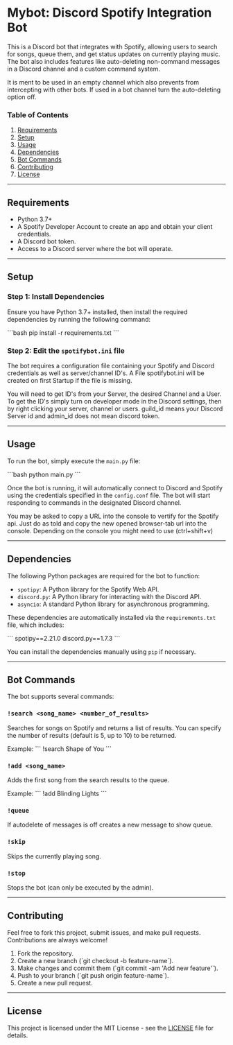 # Mybot: Discord Spotify Integration Bot

This is a Discord bot that integrates with Spotify, allowing users to search for songs, queue them, and get status updates on currently playing music. The bot also includes features like auto-deleting non-command messages in a Discord channel and a custom command system.

It is ment to be used in an empty channel which also prevents from intercepting with other bots. If used in a bot channel turn the auto-deleting option off. 

### Table of Contents
1. [Requirements](#requirements)
2. [Setup](#setup)
3. [Usage](#usage)
4. [Dependencies](#dependencies)
5. [Bot Commands](#bot-commands)
6. [Contributing](#contributing)
7. [License](#license)

---

## Requirements

- Python 3.7+
- A Spotify Developer Account to create an app and obtain your client credentials.
- A Discord bot token.
- Access to a Discord server where the bot will operate.

---

## Setup

### Step 1: Install Dependencies

Ensure you have Python 3.7+ installed, then install the required dependencies by running the following command:

\```bash
pip install -r requirements.txt
\```

### Step 2: Edit the `spotifybot.ini` file

The bot requires a configuration file containing your Spotify and Discord credentials as well as server/channel ID's. A File spotifybot.ini will be created on first Startup if the file is missing.


You will need to get ID's from your Server, the desired Channel and a User. To get the ID's simply turn on developer mode in the Discord settings, then by right clicking your server, channel or users. guild_id means your Discord Server id and admin_id does not mean discord token. 


---

## Usage

To run the bot, simply execute the `main.py` file:

\```bash
python main.py
\```

Once the bot is running, it will automatically connect to Discord and Spotify using the credentials specified in the `config.conf` file. The bot will start responding to commands in the designated Discord channel. 

You may be asked to copy a URL into the console to vertify for the Spotify api. Just do as told and copy the new opened browser-tab url into the console. Depending on the console you might need to use (ctrl+shift+v) 

---

## Dependencies

The following Python packages are required for the bot to function:

- `spotipy`: A Python library for the Spotify Web API.
- `discord.py`: A Python library for interacting with the Discord API.
- `asyncio`: A standard Python library for asynchronous programming.

These dependencies are automatically installed via the `requirements.txt` file, which includes:

\```
spotipy==2.21.0
discord.py==1.7.3
\```

You can install the dependencies manually using `pip` if necessary.

---

## Bot Commands

The bot supports several commands:

### `!search <song_name> <number_of_results>`
Searches for songs on Spotify and returns a list of results. You can specify the number of results (default is 5, up to 10) to be returned.

Example:
\```
!search Shape of You
\```

### `!add <song_name>`
Adds the first song from the search results to the queue.

Example:
\```
!add Blinding Lights
\```

### `!queue`
If autodelete of messages is off creates a new message to show queue.

### `!skip`
Skips the currently playing song.

### `!stop`
Stops the bot (can only be executed by the admin).

---

## Contributing

Feel free to fork this project, submit issues, and make pull requests. Contributions are always welcome!

1. Fork the repository.
2. Create a new branch (\`git checkout -b feature-name\`).
3. Make changes and commit them (\`git commit -am 'Add new feature'\`).
4. Push to your branch (\`git push origin feature-name\`).
5. Create a new pull request.

---

## License

This project is licensed under the MIT License - see the [LICENSE](LICENSE) file for details.
